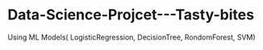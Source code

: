 # Data-Science-Projcet---Tasty-bites
Using ML Models( LogisticRegression, DecisionTree, RondomForest, SVM)
